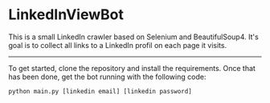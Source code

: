 # LinkedInViewBot

This is a small LinkedIn crawler based on Selenium and BeautifulSoup4.
It's goal is to collect all links to a LinkedIn profil on each page it visits.

---
To get started, clone the repository and install the requirements.
Once that has been done, get the bot running with the following code:

`python main.py [linkedin email] [linkedin password]`

